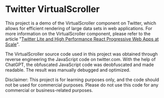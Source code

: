 # Twitter VirtualScroller

This project is a demo of the VirtualScroller component on Twitter, which allows for efficient rendering of large data sets in web applications. For more information on the VirtualScroller component, please refer to the article "[Twitter Lite and High Performance React Progressive Web Apps at Scale](https://medium.com/@paularmstrong/twitter-lite-and-high-performance-react-progressive-web-apps-at-scale-d28a00e780a3)".

The VirtualScroller source code used in this project was obtained through reverse engineering the JavaScript code on twitter.com. With the help of ChatGPT, the obfuscated JavaScript code was deobfuscated and made readable. The result was manually debugged and optimized.

Disclaimer: This project is for learning purposes only, and the code should not be used for commercial purposes. Please do not use this code for any commercial or business-related purposes.
